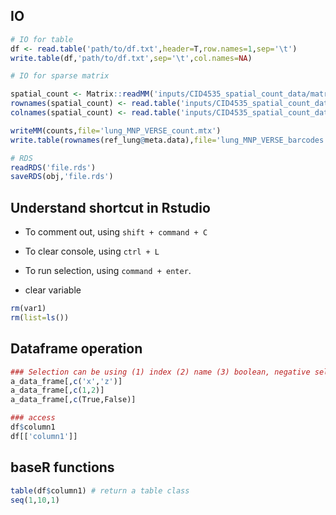 ## IO

```R
# IO for table
df <- read.table('path/to/df.txt',header=T,row.names=1,sep='\t')
write.table(df,'path/to/df.txt',sep='\t',col.names=NA)

# IO for sparse matrix

spatial_count <- Matrix::readMM('inputs/CID4535_spatial_count_data/matrix.mtx')
rownames(spatial_count) <- read.table('inputs/CID4535_spatial_count_data/genes.tsv',sep='\t',header=F)$V1
colnames(spatial_count) <- read.table('inputs/CID4535_spatial_count_data/barcodes.tsv',sep='\t',header=F)$V1

writeMM(counts,file='lung_MNP_VERSE_count.mtx')
write.table(rownames(ref_lung@meta.data),file='lung_MNP_VERSE_barcodes.tsv',sep='\t',row.names = F,col.names=F,quote = F)

# RDS
readRDS('file.rds')
saveRDS(obj,'file.rds')

```

## Understand shortcut in Rstudio

* To comment out, using `shift + command + C`

* To clear console, using `ctrl + L`

* To run selection, using `command + enter`.

* clear variable

```R
rm(var1)
rm(list=ls())
```


## Dataframe operation

```R
### Selection can be using (1) index (2) name (3) boolean, negative selection is just add "-" before c
a_data_frame[,c('x','z')]
a_data_frame[,c(1,2)]
a_data_frame[,c(True,False)]  

### access
df$column1
df[['column1']]
```


## baseR functions

```R
table(df$column1) # return a table class
seq(1,10,1)
```



